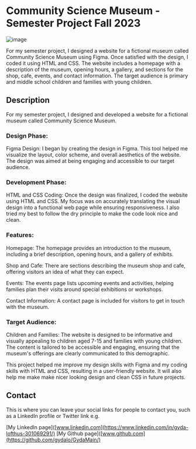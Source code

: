 # Community Science Museum - Semester Project Fall 2023

![image](https://i.postimg.cc/q7Np4ZNW/Skjermbilde-2024-05-28-135022.png)

For my semester project, I designed a website for a fictional museum called Community Science Museum using Figma. Once satisfied with the design, I coded it using HTML and CSS. The website includes a homepage with a description of the museum, opening hours, a gallery, and sections for the shop, cafe, events, and contact information. The target audience is primary and middle school children and families with young children.

## Description

For my semester project, I designed and developed a website for a fictional museum called Community Science Museum.

### Design Phase:
Figma Design: I began by creating the design in Figma. This tool helped me visualize the layout, color scheme, and overall aesthetics of the website. The design was aimed at being engaging and accessible to our target audience.

### Development Phase:
HTML and CSS Coding: Once the design was finalized, I coded the website using HTML and CSS. My focus was on accurately translating the visual design into a functional web page while ensuring responsiveness. I also tried my best to follow the dry principle to make the code look nice and clean. 

### Features:
Homepage: The homepage provides an introduction to the museum, including a brief description, opening hours, and a gallery of exhibits.

Shop and Cafe: There are sections describing the museum shop and cafe, offering visitors an idea of what they can expect.

Events: The events page lists upcoming events and activities, helping families plan their visits around special exhibitions or workshops.

Contact Information: A contact page is included for visitors to get in touch with the museum.

### Target Audience:
Children and Families: The website is designed to be informative and visually appealing to children aged 7-15 and families with young children. The content is tailored to be accessible and engaging, ensuring that the museum's offerings are clearly communicated to this demographic.

This project helped me improve my design skills with Figma and my coding skills with HTML and CSS, resulting in a user-friendly website. It will also help me make make nicer looking design and clean CSS in future projects.

## Contact

This is where you can leave your social links for people to contact you, such as a LinkedIn profile or Twitter link e.g.

[My LinkedIn page]([www.linkedin.com](https://www.linkedin.com/in/gyda-lofthus-301069291/)
[My Github page]([www.github.com](https://github.com/gydalo/GydaMain/)

